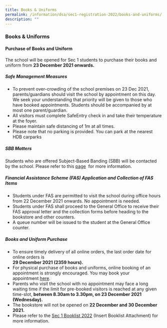 ```yaml
---
title: Books & Uniforms
permalink: /information/dsa/sec1-registration-2022/books-and-uniforms/
description: ""
---
```

### **Books & Uniforms**
#### **Purchase of Books and Uniform**

The school will be opened for Sec 1 students to purchase their books and uniform from **23 December 2021 onwards.**

##### **Safe Management Measures**
* To prevent over-crowding of the school premises on 23 Dec 2021, parents/guardians should visit the school by appointment on this day. We seek your understanding that priority will be given to those who have booked appointments. Students should be accompanied by at most one parent/guardian.
* All visitors must complete SafeEntry check in and take their temperature at the foyer.
* Please maintain safe distancing of 1m at all times.
* Please note that no parking is provided. You can park at the nearest HDB carparks 

##### **SBB Matters**
Students who are offered Subject-Based Banding (SBB) will be contacted by the school. Please refer to this [page](https://staging.d1o9rele4xczce.amplifyapp.com/information/dsa/sec1-registration-2022/subject-based-banding/)  for more information.

##### **Financial Assistance Scheme (FAS) Application and Collection of FAS Items**
*   Students under FAS are permitted to visit the school during office hours from 22 December 2021 onwards. No appointment is needed.
*   Students under FAS shall proceed to the General Office to receive their FAS approval letter and the collection forms before heading to the bookstore and other counters.
*   A queue number will be issued to the student at the General Office counter.

##### **Books and Uniform Purchase**
*   To ensure timely delivery of all online orders, the last order date for online orders is  
    **29 December 2021 (2359 hours).**
*   For physical purchase of books and uniforms, online booking of an appointment is strongly encouraged. You may book your appointment [here](https://jysssec1prebookappt.as.me/schedule.php). 
*   Parents who visit the school with no appointment may face a long waiting time if the limit for pre-booked visitors is reached at any given time-slot, **between 8.30am to 3.30pm, on 23 December 2021 (Wednesday).**
*   The bookstore will not be opened on **22 December and 30 December 2021.**
*   Please refer to the [Sec 1 Booklist 2022](/files/Sec%201%20Booklist%202022.pdf) (Insert Booklist Attachment) for more information.